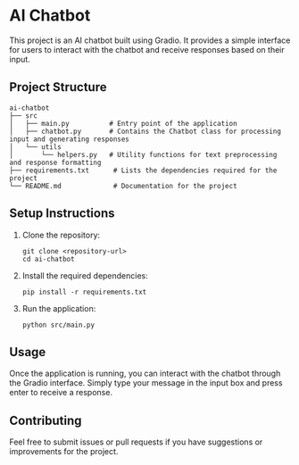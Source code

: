 # AI Chatbot

This project is an AI chatbot built using Gradio. It provides a simple interface for users to interact with the chatbot and receive responses based on their input.

## Project Structure

```
ai-chatbot
├── src
│   ├── main.py          # Entry point of the application
│   ├── chatbot.py       # Contains the Chatbot class for processing input and generating responses
│   └── utils
│       └── helpers.py   # Utility functions for text preprocessing and response formatting
├── requirements.txt      # Lists the dependencies required for the project
└── README.md             # Documentation for the project
```

## Setup Instructions

1. Clone the repository:
   ```
   git clone <repository-url>
   cd ai-chatbot
   ```

2. Install the required dependencies:
   ```
   pip install -r requirements.txt
   ```

3. Run the application:
   ```
   python src/main.py
   ```

## Usage

Once the application is running, you can interact with the chatbot through the Gradio interface. Simply type your message in the input box and press enter to receive a response.

## Contributing

Feel free to submit issues or pull requests if you have suggestions or improvements for the project.